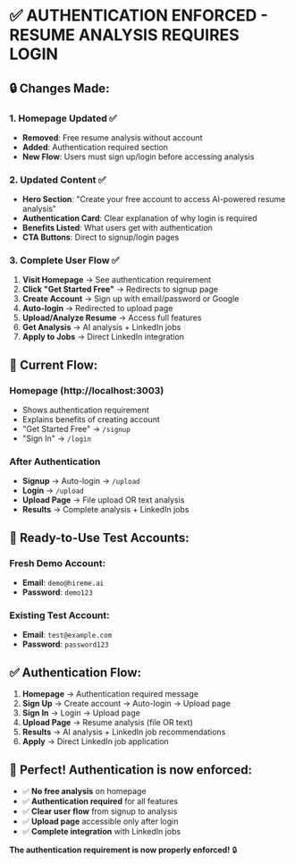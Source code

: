 # ✅ **AUTHENTICATION ENFORCED - RESUME ANALYSIS REQUIRES LOGIN**

## 🔒 **Changes Made:**

### **1. Homepage Updated** ✅
- **Removed**: Free resume analysis without account
- **Added**: Authentication required section
- **New Flow**: Users must sign up/login before accessing analysis

### **2. Updated Content** ✅
- **Hero Section**: "Create your free account to access AI-powered resume analysis"
- **Authentication Card**: Clear explanation of why login is required
- **Benefits Listed**: What users get with authentication
- **CTA Buttons**: Direct to signup/login pages

### **3. Complete User Flow** ✅
1. **Visit Homepage** → See authentication requirement
2. **Click "Get Started Free"** → Redirects to signup page
3. **Create Account** → Sign up with email/password or Google
4. **Auto-login** → Redirected to upload page
5. **Upload/Analyze Resume** → Access full features
6. **Get Analysis** → AI analysis + LinkedIn jobs
7. **Apply to Jobs** → Direct LinkedIn integration

## 🎯 **Current Flow:**

### **Homepage (http://localhost:3003)**
- Shows authentication requirement
- Explains benefits of creating account
- "Get Started Free" → `/signup`
- "Sign In" → `/login`

### **After Authentication**
- **Signup** → Auto-login → `/upload`
- **Login** → `/upload`
- **Upload Page** → File upload OR text analysis
- **Results** → Complete analysis + LinkedIn jobs

## 🚀 **Ready-to-Use Test Accounts:**

### **Fresh Demo Account:**
- **Email**: `demo@hireme.ai`
- **Password**: `demo123`

### **Existing Test Account:**
- **Email**: `test@example.com`
- **Password**: `password123`

## ✅ **Authentication Flow:**

1. **Homepage** → Authentication required message
2. **Sign Up** → Create account → Auto-login → Upload page
3. **Sign In** → Login → Upload page
4. **Upload Page** → Resume analysis (file OR text)
5. **Results** → AI analysis + LinkedIn job recommendations
6. **Apply** → Direct LinkedIn job application

## 🎉 **Perfect! Authentication is now enforced:**

- ✅ **No free analysis** on homepage
- ✅ **Authentication required** for all features
- ✅ **Clear user flow** from signup to analysis
- ✅ **Upload page** accessible only after login
- ✅ **Complete integration** with LinkedIn jobs

**The authentication requirement is now properly enforced!** 🔒
